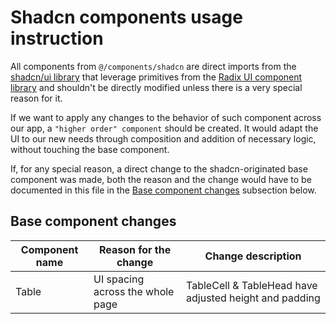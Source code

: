 # Shadcn components usage instruction

All components from `@/components/shadcn` are direct imports from the [shadcn/ui library](https://ui.shadcn.com/) that leverage primitives from the [Radix UI component library](https://www.radix-ui.com/primitives/docs/overview/introduction) and shouldn't be directly modified
unless there is a very special reason for it. 

If we want to apply any changes to the behavior of such component across our app, a `"higher order" component` should be created. It would adapt the UI to our new needs through composition and addition of necessary logic, without touching the base component.

If, for any special reason, a direct change to the shadcn-originated base component was made, both the reason and the change would have to be documented in this file in the [Base component changes](#base-component-changes) subsection below.

## Base component changes

| Component name | Reason for the change            | Change description                                     |
|----------------|----------------------------------|--------------------------------------------------------|
| Table          | UI spacing across the whole page | TableCell & TableHead have adjusted height and padding |